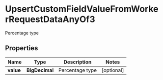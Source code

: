 

# UpsertCustomFieldValueFromWorkerRequestDataAnyOf3

Percentage type

## Properties

| Name | Type | Description | Notes |
|------------ | ------------- | ------------- | -------------|
|**value** | **BigDecimal** | Percentage type |  [optional] |



